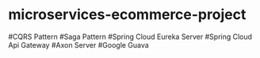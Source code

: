# microservices-ecommerce-project

#CQRS Pattern
#Saga Pattern
#Spring Cloud Eureka Server
#Spring Cloud Api Gateway
#Axon Server
#Google Guava


